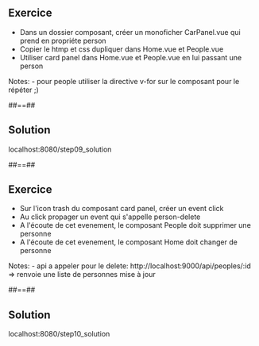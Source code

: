 <!-- .slide: class="sfeir-bg-pink exercice" -->
## Exercice 
<ul>
    <li>Dans un dossier composant, créer un monoficher CarPanel.vue qui prend en propriéte person</li>
    <li>Copier le htmp et css dupliquer dans Home.vue et People.vue</li>
    <li>Utiliser card panel dans Home.vue et People.vue en lui passant une person</li>
</ul>
Notes: 
 - pour people utiliser la directive v-for sur le composant pour le répéter ;)

##==##

<!-- .slide: class="sfeir-bg-blue exercice" -->
## Solution
<span class="full-center">localhost:8080/step09_solution</span>

##==##

<!-- .slide: class="sfeir-bg-pink exercice" -->
## Exercice
<ul>
    <li>Sur l'icon trash du composant card panel, créer un event click</li>
    <li>Au click propager un event qui s'appelle person-delete</li>
    <li>A l'écoute de cet evenement, le composant People doit supprimer une personne</li>
    <li>A l'écoute de cet evenement, le composant Home doit changer de personne</li>
</ul>
Notes: 
 - api a appeler pour le delete: http://localhost:9000/api/peoples/:id => renvoie une liste de personnes mise à jour

 ##==##

 <!-- .slide: class="sfeir-bg-blue exercice" -->
 ## Solution
<span class="full-center">localhost:8080/step10_solution</span>
